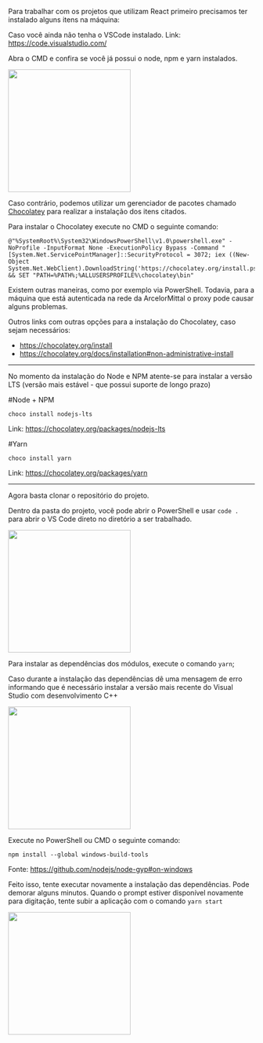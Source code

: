 Para trabalhar com os projetos que utilizam React primeiro precisamos ter instalado alguns itens na máquina:

Caso você ainda não tenha o VSCode instalado. Link: https://code.visualstudio.com/

Abra o CMD e confira se você já possui o node, npm e yarn instalados.

<img src="/examples/image_1.png" width="250">

Caso contrário, podemos utilizar um gerenciador de pacotes chamado [Chocolatey](https://chocolatey.org/) para realizar a instalação dos itens citados.

Para instalar o Chocolatey execute no CMD o seguinte comando:
```
@"%SystemRoot%\System32\WindowsPowerShell\v1.0\powershell.exe" -NoProfile -InputFormat None -ExecutionPolicy Bypass -Command " [System.Net.ServicePointManager]::SecurityProtocol = 3072; iex ((New-Object System.Net.WebClient).DownloadString('https://chocolatey.org/install.ps1'))" && SET "PATH=%PATH%;%ALLUSERSPROFILE%\chocolatey\bin"
```

Existem outras maneiras, como por exemplo via PowerShell. Todavia, para a máquina que está autenticada na rede da ArcelorMittal o proxy pode causar alguns problemas.

Outros links com outras opções para a instalação do Chocolatey, caso sejam necessários:
- https://chocolatey.org/install
- https://chocolatey.org/docs/installation#non-administrative-install

---

No momento da instalação do Node e NPM atente-se para instalar a versão LTS (versão mais estável - que possui suporte de longo prazo)

#Node + NPM
```
choco install nodejs-lts
```
Link: https://chocolatey.org/packages/nodejs-lts

#Yarn
```
choco install yarn
```
Link: https://chocolatey.org/packages/yarn

---

Agora basta clonar o repositório do projeto.

Dentro da pasta do projeto, você pode abrir o PowerShell e usar `code .` para abrir o VS Code direto no diretório a ser trabalhado.

<img src="/examples/image_2.png" width="250">

Para instalar as dependências dos módulos, execute o comando `yarn`;

Caso durante a instalação das dependências dê uma mensagem de erro informando que é necessário instalar a versão mais recente do Visual Studio com desenvolvimento C++

<img src="/examples/image_3.png" width="250">

Execute no PowerShell ou CMD o seguinte comando:
```
npm install --global windows-build-tools
```
Fonte: https://github.com/nodejs/node-gyp#on-windows

Feito isso, tente executar novamente a instalação das dependências.
Pode demorar alguns minutos.
Quando o prompt estiver disponível novamente para digitação, tente subir a aplicação com o comando `yarn start`

<img src="/examples/image_4.png" width="250">
